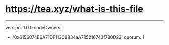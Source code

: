 # https://tea.xyz/what-is-this-file
---
version: 1.0.0
codeOwners:
  - '0x6156074E6A71DF113C9834aA715216743f780D23'
quorum: 1
